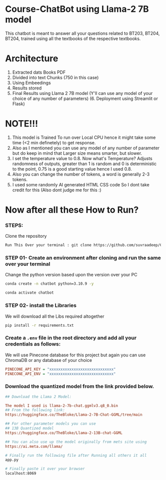# Course-ChatBot using Llama-2 7B model

This chatbot is meant to answer all your questions related to BT203, BT204, BT204, trained using all the textbooks of the respective textbooks.

# Architecture 
1. Extracted dats Books PDF
2. Divided into text Chunks (750 in this case)
3. Using Embeedings
4. Results stored
5. Final Results using Llama 2 7B model (Y'll can use any model of your choice of any number of parameters)
(6. Deployment using Streamlit or Flask)

# NOTE!!!
1. This model is Trained To run over Local CPU hence it might take some time (<2 min definetely) to get response.
2. Also as I mentioned you can use any model of any number of parameter but do keep in mind that Larger size means smarter, but slower.
3. I set the temperature value to 0.8. Now what's Temperature? Adjusts randomness of outputs, greater than 1 is random and 0 is deterministic to the point, 0.75 is a good starting value hence I used 0.8.
4. Also you can change the number of tokens, a word is generally 2-3 tokens.
6. I used some randomly AI generated HTML CSS code So I dont take credit for this (Also dont judge me for this :)

# Now after all these How to Run?

### STEPS:

Clone the repository

```bash
Run This Over your terminal : git clone https://github.com/suvraadeep/Course-ChatBot.git
```
### STEP 01- Create an environment after cloning and run the same over your terminal
Change the python version based upon the version over your PC

```bash
conda create -n chatbot python=3.10.9 -y
```

```bash
conda activate chatbot
```

### STEP 02- install the Libraries
We will download all the Libs required altogether
```bash
pip install -r requirements.txt
```

### Create a `.env` file in the root directory and add all your credentials as follows:
We will use Pinecone database for this project but again you can use ChromaDB or any database of your choice
```ini
PINECONE_API_KEY = "xxxxxxxxxxxxxxxxxxxxxxxxxxxxx"
PINECONE_API_ENV = "xxxxxxxxxxxxxxxxxxxxxxxxxxxxx"
```


### Download the quantized model from the link provided below.


```ini
## Download the Llama 2 Model:

The model I used is llama-2-7b-chat.ggmlv3.q8_0.bin
## From the following link:
https://huggingface.co/TheBloke/Llama-2-7B-Chat-GGML/tree/main

## For other parameter models you can use
## 13B Quantized model
https://huggingface.co/TheBloke/Llama-2-13B-chat-GGML

## You can also use up the model originally from mets site using
https://ai.meta.com/llama/

```

```bash
# Finally run the following file after Running all others it all
app.py

```

```bash
# Finally paste it over your browser
localhost:8069
```






